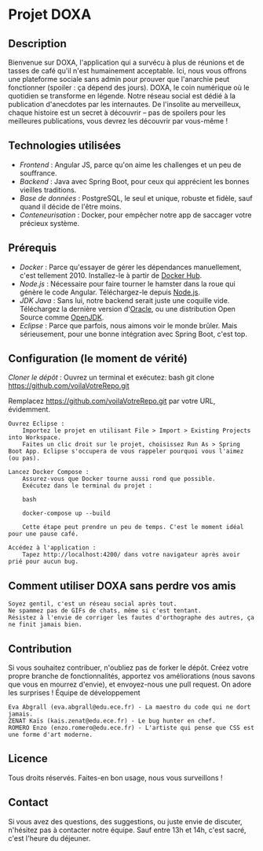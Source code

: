 # Projet DOXA

## Description
Bienvenue sur DOXA, l'application qui a survécu à plus de réunions et de tasses de café qu'il n'est humainement acceptable. Ici, nous vous offrons une plateforme sociale sans admin pour prouver que l'anarchie peut fonctionner (spoiler : ça dépend des jours). DOXA, le coin numérique où le quotidien se transforme en légende. Notre réseau social est dédié à la publication d'anecdotes par les internautes. De l'insolite au merveilleux, chaque histoire est un secret à découvrir – pas de spoilers pour les meilleures publications, vous devrez les découvrir par vous-même !

## Technologies utilisées
- *Frontend* : Angular JS, parce qu'on aime les challenges et un peu de souffrance.
- *Backend* : Java avec Spring Boot, pour ceux qui apprécient les bonnes vieilles traditions.
- *Base de données* : PostgreSQL, le seul et unique, robuste et fidèle, sauf quand il décide de l'être moins.
- *Conteneurisation* : Docker, pour empêcher notre app de saccager votre précieux système.

## Prérequis
- *Docker* : Parce qu'essayer de gérer les dépendances manuellement, c'est tellement 2010. Installez-le à partir de [Docker Hub](https://hub.docker.com/).
- *Node.js* : Nécessaire pour faire tourner le hamster dans la roue qui génère le code Angular. Téléchargez-le depuis [Node.js](https://nodejs.org/).
- *JDK Java* : Sans lui, notre backend serait juste une coquille vide. Téléchargez la dernière version d'[Oracle](https://www.oracle.com/java/technologies/javase-jdk11-downloads.html), ou une distribution Open Source comme [OpenJDK](https://jdk.java.net/).
- *Eclipse* : Parce que parfois, nous aimons voir le monde brûler. Mais sérieusement, pour une bonne intégration avec Spring Boot, c'est top.

## Configuration (le moment de vérité)
   *Cloner le dépôt* :
   Ouvrez un terminal et exécutez:
   bash
   git clone https://github.com/voilaVotreRepo.git

Remplacez https://github.com/voilaVotreRepo.git par votre URL, évidemment.

    Ouvrez Eclipse :
        Importez le projet en utilisant File > Import > Existing Projects into Workspace.
        Faites un clic droit sur le projet, choisissez Run As > Spring Boot App. Eclipse s'occupera de vous rappeler pourquoi vous l'aimez (ou pas).

    Lancez Docker Compose :
        Assurez-vous que Docker tourne aussi rond que possible.
        Exécutez dans le terminal du projet :

        bash

        docker-compose up --build

        Cette étape peut prendre un peu de temps. C'est le moment idéal pour une pause café.

    Accédez à l'application :
        Tapez http://localhost:4200/ dans votre navigateur après avoir prié pour aucun bug.

## Comment utiliser DOXA sans perdre vos amis

    Soyez gentil, c'est un réseau social après tout.
    Ne spammez pas de GIFs de chats, même si c'est tentant.
    Résistez à l'envie de corriger les fautes d'orthographe des autres, ça ne finit jamais bien.

## Contribution

Si vous souhaitez contribuer, n'oubliez pas de forker le dépôt. Créez votre propre branche de fonctionnalités, apportez vos améliorations (nous savons que vous en mourrez d'envie), et envoyez-nous une pull request. On adore les surprises !
Équipe de développement

    Eva Abgrall (eva.abgrall@edu.ece.fr) - La maestro du code qui ne dort jamais.
    ZENAT Kaïs (kais.zenat@edu.ece.fr) - Le bug hunter en chef.
    ROMERO Enzo (enzo.romero@edu.ece.fr) - L'artiste qui pense que CSS est une forme d'art moderne.

## Licence

Tous droits réservés. Faites-en bon usage, nous vous surveillons !

## Contact

Si vous avez des questions, des suggestions, ou juste envie de discuter, n'hésitez pas à contacter notre équipe. Sauf entre 13h et 14h, c'est sacré, c'est l'heure du déjeuner.

